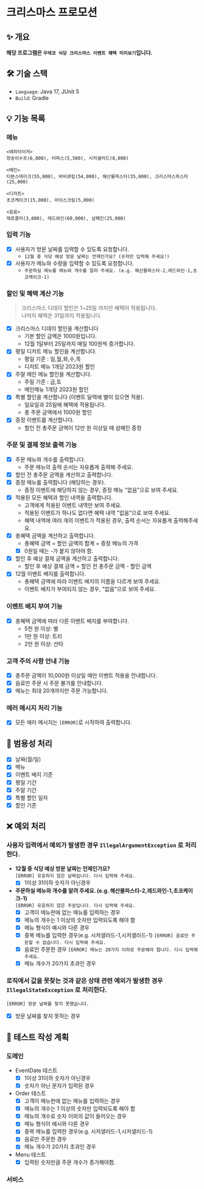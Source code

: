 # 크리스마스 프로모션

## ✨ 개요
**해당 프로그램은 `우테코 식당 크리스마스 이벤트 혜택 미리보기`입니다.**

## 🛠️ 기술 스택
- `Language`: Java 17, JUnit 5
- `Build`: Gradle

## 💡 기능 목록

### 메뉴
```
<애피타이저>
양송이수프(6,000), 타파스(5,500), 시저샐러드(8,000)

<메인>
티본스테이크(55,000), 바비큐립(54,000), 해산물파스타(35,000), 크리스마스파스타(25,000)

<디저트>
초코케이크(15,000), 아이스크림(5,000)

<음료>
제로콜라(3,000), 레드와인(60,000), 샴페인(25,000)
```

### 입력 기능
- [x] 사용자가 방문 날짜를 입력할 수 있도록 요청합니다.
  - `12월 중 식당 예상 방문 날짜는 언제인가요? (숫자만 입력해 주세요!)`
- [x] 사용자가 메뉴와 수량을 입력할 수 있도록 요청합니다.
  - `주문하실 메뉴를 메뉴와 개수를 알려 주세요. (e.g. 해산물파스타-2,레드와인-1,초코케이크-1)`

### 할인 및 혜택 계산 기능
> 크리스마스 디데이 할인은 1~25일 까지만 혜택이 적용됩니다.  
> 나머지 혜택은 31일까지 적용됩니다.

- [x] 크리스마스 디데이 할인을 계산합니다 
  - 기본 할인 금액은 1000원입니다.
  - 12월 1일부터 25일까지 매일 100원씩 증가합니다.
- [x] 평일 디저트 메뉴 할인을 계산합니다.
  - 평일 기준 : 일,월,화,수,목
  - 디저트 메뉴 1개당 2023원 할인
- [x] 주말 메인 메뉴 할인을 계산합니다.
  - 주밀 기준 : 금,토
  - 메인메뉴 1개당 2023원 할인
- [x] 특별 할인을 계산합니다 (이벤트 달력에 별이 있으면 적용).
  - 일요일과 25일에 혜택에 적용됩니다.
  - 총 주문 금엑에서 1000원 할인
- [x] 증정 이벤트를 계산합니다.
  - 할인 전 총주문 금액이 12만 원 이상일 때 샴페인 증정

### 주문 및 결제 정보 출력 기능
- [x] 주문 메뉴와 개수를 출력합니다.
  - 주문 메뉴의 출력 순서는 자유롭게 출력해 주세요.
- [x] 할인 전 총주문 금액을 계산하고 출력합니다.
- [x] 증정 메뉴를 출력합니다 (해당하는 경우).
  - 증정 이벤트에 해당하지 않는 경우, 증정 메뉴 "없음"으로 보여 주세요.
- [x] 적용된 모든 혜택과 할인 내역을 출력합니다.
  - 고객에게 적용된 이벤트 내역만 보여 주세요.
  - 적용된 이벤트가 하나도 없다면 혜택 내역 "없음"으로 보여 주세요.
  - 혜택 내역에 여러 개의 이벤트가 적용된 경우, 출력 순서는 자유롭게 출력해주세요.
- [x] 총혜택 금액을 계산하고 출력합니다.
  - 총혜택 금액 = 할인 금액의 합계 + 증정 메뉴의 가격
  - [x] 0원일 때는 -가 붙지 않아야 함.
- [x] 할인 후 예상 결제 금액을 계산하고 출력합니다.
  - 할인 후 예상 결제 금액 = 할인 전 총주문 금액 - 할인 금액
- [x] 12월 이벤트 베지를 출력합니다.
  - 총혜택 금액에 따라 이벤트 배지의 이름을 다르게 보여 주세요.
  - 이벤트 배지가 부여되지 않는 경우, "없음"으로 보여 주세요.

### 이벤트 배지 부여 기능
- [x] 총혜택 금액에 따라 다른 이벤트 배지를 부여합니다.
  - 5천 원 이상: 별
  - 1만 원 이상: 트리
  - 2만 원 이상: 산타

### 고객 주의 사항 안내 기능
- [x] 총주문 금액이 10,000원 이상일 때만 이벤트 적용을 안내합니다.
- [x] 음료만 주문 시 주문 불가를 안내합니다.
- [x] 메뉴는 최대 20개까지만 주문 가능합니다.

### 에러 메시지 처리 기능
- [x] 모든 에러 메시지는 `[ERROR]`로 시작하여 출력합니다.

## 🔔 범용성 처리
- [x] 날짜(월/일)
- [x] 메뉴
- [x] 이벤트 배지 기준
- [x] 평일 기간
- [x] 주말 기간
- [x] 특별 할인 일자
- [x] 할인 기준

## ❌ 예외 처리
### 사용자 입력에서 예외가 발생한 경우 `IllegalArgumentException` 로 처리한다.
- **12월 중 식당 예상 방문 날짜는 언제인가요?**  
  `[ERROR] 유효하지 않은 날짜입니다. 다시 입력해 주세요.`
  - [x] 1이상 31이하 숫자가 아닌경우
- **주문하실 메뉴와 개수를 알려 주세요. (e.g. 해산물파스타-2,레드와인-1,초코케이크-1)**  
  `[ERROR] 유효하지 않은 주문입니다. 다시 입력해 주세요.`
  - [x] 고객이 메뉴판에 없는 메뉴를 입력하는 경우
  - [x] 메뉴의 개수는 1 이상의 숫자만 입력되도록 해야 함
  - [x] 메뉴 형식이 예시와 다른 경우
  - [x] 중복 메뉴를 입력한 경우(e.g. 시저샐러드-1,시저샐러드-1)
  `[ERROR] 음료만 주문할 수 없습니다. 다시 입력해 주세요.`
  - [x] 음료만 주문한 경우
  `[ERROR] 매뉴는 20가지 이하로 주문해야 합니다. 다시 입력해 주세요.`
  - [x] 메뉴 개수가 20가지 초과인 경우
### 로직에서 값을 못찾는 것과 같은 상태 관련 예외가 발생한 경우 `IllegalStateException` 로 처리한다.
  `[ERROR] 방문 날짜를 찾지 못했습니다.`
  - [x] 방문 날짜를 찾지 못하는 경우

## 📜 테스트 작성 계획
### 도메인
- EventDate 테스트
  - [x] 1이상 31이하 숫자가 아닌경우
  - [x] 숫자가 아닌 문자가 입력된 경우
- Order 테스트
  - [x] 고객이 메뉴판에 없는 메뉴를 입력하는 경우
  - [x] 메뉴의 개수는 1 이상의 숫자만 입력되도록 해야 함
  - [x] 메뉴의 개수로 숫자 이외의 값이 들어오는 경우
  - [x] 메뉴 형식이 예시와 다른 경우
  - [x] 중복 메뉴를 입력한 경우(e.g. 시저샐러드-1,시저샐러드-1)
  - [x] 음료만 주문한 경우
  - [x] 메뉴 개수가 20가지 초과인 경우
- Menu 테스트
  - [x] 입력된 숫자만큼 주문 개수가 증가해야함.
### 서비스
